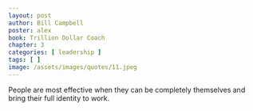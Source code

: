 ```yaml
---
layout: post
author: Bill Campbell
poster: alex
book: Trillion Dollar Coach
chapter: 3
categories: [ leadership ]
tags: [ ]
image: /assets/images/quotes/11.jpeg
---
```

People are most effective 
when they can be completely themselves 
and bring their full identity to work. 
